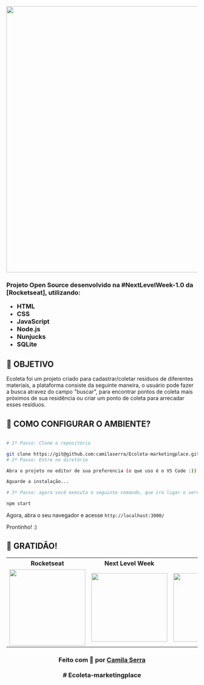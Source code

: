 <div>
 <div align=center>

  <img src="https://user-images.githubusercontent.com/66450896/95782764-d0ac7680-0ca6-11eb-87a1-20a8d7125363.jpg" width="700" >
 
</div>

<h3>

Projeto Open Source desenvolvido na #NextLevelWeek-1.0 da [Rocketseat], utilizando:

- HTML
- CSS
- JavaScript
- Node.js 
- Nunjucks 
- SQLite 

## **:rocket: OBJETIVO**
Ecoleta foi um projeto criado para cadastrar/coletar resíduos de diferentes materiais, a plataforma consiste da seguinte maneira, o usuário pode fazer a busca atravez do campo "buscar", para encontrar pontos de coleta mais próximos de sua residência ou criar um ponto de coleta para arrecadar esses resíduos. 

## **:wrench: COMO CONFIGURAR O AMBIENTE?**
  
```bash

# 1º Passo: Clone o repositório

git clone https://git@github.com:camilaserra/Ecoleta-marketingplace.git
# 2º Passo: Entre no diretório

Abra o projeto no editor de sua preferencia (o que uso é o VS Code :)) em seu terminal instale as dependencias : npm install node .

Aguarde a instalação...

# 3º Passo: agora você executa o seguinte comando, que ira ligar o servidor: 

npm start

```

Agora, abra o seu navegador e acesse `http://localhost:3000/`

Prontinho! :)

## **:star2: GRATIDÃO!**



<table style="width:100%">
  <tr align=center>
    <th><strong>Rocketseat</strong></th>
    <th><strong>Next Level Week</strong></th>
    <th><strong>diego3g</strong></th>
    <th><strong>maykbrito</strong></th>
  </tr>
  <tr align=center>
    <td>
      <a href="https://nextlevelweek.com/">
        <img width="200" src="https://user-images.githubusercontent.com/38081852/89586607-714d6880-d816-11ea-9d9a-607db54674ab.png">
      </a>
    </td>
    <td>
      <a href="https://rocketseat.com.br/">
        <img width="200" height="180" src="https://user-images.githubusercontent.com/38081852/83981650-1e2e6680-a8f6-11ea-9f42-6df8fe809e4b.png">
      </a>
    </td>
    <td>
      <a href="https://github.com/diego3g">
        <img width="200" height="180" src="https://user-images.githubusercontent.com/38081852/83981712-b7f61380-a8f6-11ea-9099-bd3677e97e39.jpg">
      </a>
    </td>
    <td>
      <a href="https://github.com/maykbrito">
        <img width="200" height="180" src="https://user-images.githubusercontent.com/38081852/83981753-1de29b00-a8f7-11ea-93cf-23d2ff65fa5c.png">
      </a>
    </td>
  </tr>
</table>

</div>



<h3 align="center">
Feito com 💜 por <a href="https:https://www.linkedin.com/in/camilaserratecnologia/">Camila Serra</a>
<br><br>
# Ecoleta-marketingplace
